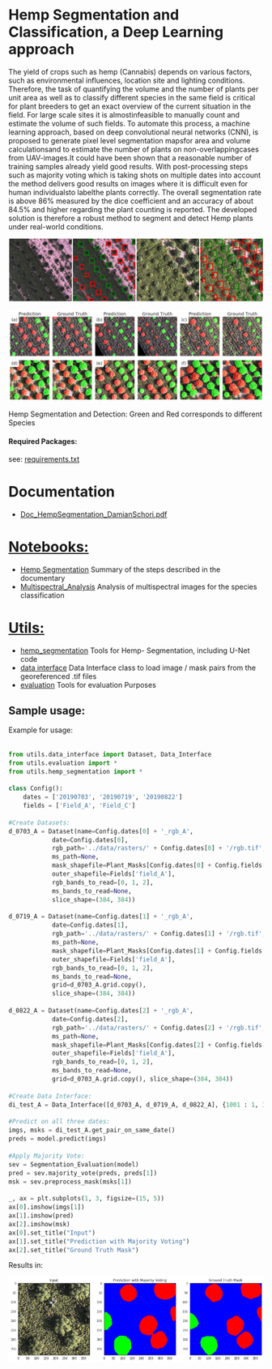 # Hemp Segmentation and Classification, a Deep Learning approach

The  yield  of  crops  such  as  hemp  (Cannabis)  depends  on  various  factors,  such  as  environmental influences,  location  site  and  lighting  conditions. Therefore,  the  task  of  quantifying the volume  and the number  of plants per unit area as well as to classify different species in the same field is critical for plant breeders to get an exact overview of the current situation in the field. For large scale sites it is almostinfeasible to manually count and estimate the volume of such fields. To automate this process, a machine learning approach, based on deep convolutional neural networks  (CNN), is proposed to generate pixel level segmentation mapsfor area and volume calculationsand to estimate the number of plants on non-overlappingcases from UAV-images.It could have been shown  that a reasonable number of training samples  already  yield  good  results.  With  post-processing steps such as majority voting which is taking shots on multiple dates into account the method delivers good results on images where it is difficult even for human individualsto labelthe plants correctly. The overall segmentation rate is above 86% measured by the dice coefficient and an accuracy of about 84.5% and higher regarding the plant counting is reported. The developed solution is therefore a robust method to segment and detect Hemp plants under real-world conditions.

![alt text](docs/image/detection1.png)

![alt text](docs/image/segmentation1.png)

Hemp Segmentation and Detection: Green and Red corresponds to different Species

#### Required Packages:
see: [requirements.txt](requirements.txt)

# Documentation
* [Doc_HempSegmentation_DamianSchori.pdf](docs/Doc_HempSegmentation_DamianSchori.pdf)
 
 # [Notebooks:](notebooks/)
 * [Hemp Segmentation](notebooks/Hemp_Segmentation.ipynb) Summary of the steps described in the documentary
 * [Multispectral_Analysis](notebooks/Multispectral_Analysis.ipynb) Analysis of multispectral images for the species classification
 
# [Utils:](utils/)
* [hemp_segmentation](utils/hemp_segmentation.py) Tools for Hemp- Segmentation, including U-Net code
* [data interface](utils/data_interface.py) Data Interface class to load image / mask pairs from the georeferenced .tif files
* [evaluation](utils/utils.py) Tools for evaluation Purposes


## Sample usage:

Example for usage:

```python

from utils.data_interface import Dataset, Data_Interface
from utils.evaluation import *
from utils.hemp_segmentation import *

class Config():
    dates = ['20190703', '20190719', '20190822']
    fields = ['Field_A', 'Field_C']

#Create Datasets:
d_0703_A = Dataset(name=Config.dates[0] + '_rgb_A', 
            date=Config.dates[0],
            rgb_path='../data/rasters/' + Config.dates[0] + '/rgb.tif',
            ms_path=None,
            mask_shapefile=Plant_Masks[Config.dates[0] + Config.fields[0]],
            outer_shapefile=Fields['field_A'],
            rgb_bands_to_read=[0, 1, 2],
            ms_bands_to_read=None,
            slice_shape=(384, 384))

d_0719_A = Dataset(name=Config.dates[1] + '_rgb_A',  
            date=Config.dates[1],
            rgb_path='../data/rasters/' + Config.dates[1] + '/rgb.tif',
            ms_path=None,
            mask_shapefile=Plant_Masks[Config.dates[1] + Config.fields[0]],
            outer_shapefile=Fields['field_A'],
            rgb_bands_to_read=[0, 1, 2],
            ms_bands_to_read=None,
            grid=d_0703_A.grid.copy(),
            slice_shape=(384, 384))

d_0822_A = Dataset(name=Config.dates[2] + '_rgb_A',  
            date=Config.dates[2],
            rgb_path='../data/rasters/' + Config.dates[2] + '/rgb.tif',
            ms_path=None,
            mask_shapefile=Plant_Masks[Config.dates[2] + Config.fields[0]],
            outer_shapefile=Fields['field_A'],
            rgb_bands_to_read=[0, 1, 2],
            ms_bands_to_read=None,
            grid=d_0703_A.grid.copy(), slice_shape=(384, 384))

#Create Data Interface:
di_test_A = Data_Interface([d_0703_A, d_0719_A, d_0822_A], {1001 : 1, 1005 : 2})

#Predict on all three dates:
imgs, msks = di_test_A.get_pair_on_same_date()
preds = model.predict(imgs)

#Apply Majority Vote:
sev = Segmentation_Evaluation(model)
pred = sev.majority_vote(preds, preds[1])
msk = sev.preprocess_mask(msks[1])

_, ax = plt.subplots(1, 3, figsize=(15, 5))
ax[0].imshow(imgs[1])
ax[1].imshow(pred)
ax[2].imshow(msk)
ax[0].set_title("Input")
ax[1].set_title("Prediction with Majority Voting")
ax[2].set_title("Ground Truth Mask")

```

Results in:

![alt text](docs/image/output1.png)
